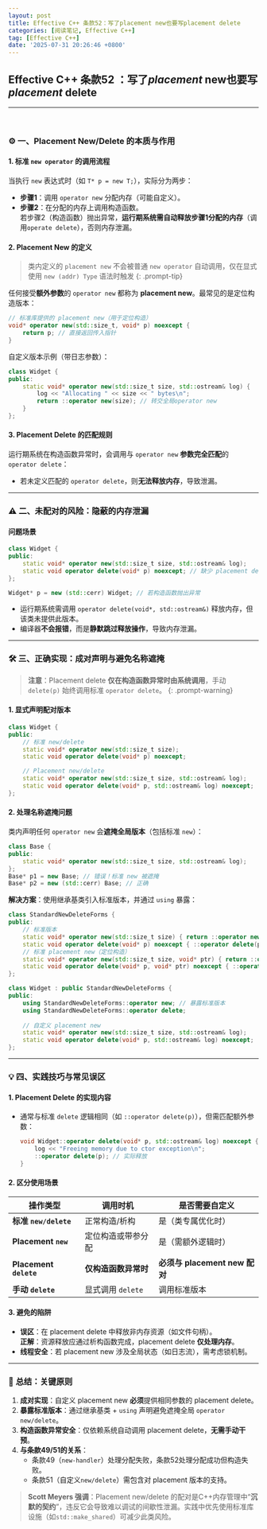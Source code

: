 ```yaml
---
layout: post
title: Effective C++ 条款52：写了placement new也要写placement delete
categories: [阅读笔记, Effective C++]
tag: [Effective C++]
date: '2025-07-31 20:26:46 +0800'
---
```


## **Effective C++ 条款52 ：写了*placement* new也要写*placement* delete**

---

<br/>

### ⚙️ **一、Placement New/Delete 的本质与作用**

#### 1. **标准 `new operator` 的调用流程**  
当执行 `new` 表达式时（如 `T* p = new T;`），实际分为两步：
- **步骤1**：调用 `operator new` 分配内存（可能自定义）。
- **步骤2**：在分配的内存上调用构造函数。  
若步骤2（构造函数）抛出异常，**运行期系统需自动释放步骤1分配的内存**（调用`operate delete`），否则内存泄漏。

#### 2. **Placement New 的定义**  

> 类内定义的 `placement new` ​不会被普通 `new operator` 自动调用，仅在显式使用 `new (addr) Type` 语法时触发
{: .prompt-tip}

任何接受**额外参数**的 `operator new` 都称为 **placement new**。最常见的是定位构造版本：
```cpp
// 标准库提供的 placement new（用于定位构造）
void* operator new(std::size_t, void* p) noexcept { 
    return p; // 直接返回传入指针
}
```
自定义版本示例（带日志参数）：
```cpp
class Widget {
public:
    static void* operator new(std::size_t size, std::ostream& log) {
        log << "Allocating " << size << " bytes\n";
        return ::operator new(size); // 转交全局operator new
    }
};
```

#### 3. **Placement Delete 的匹配规则**  
运行期系统在构造函数异常时，会调用与 `operator new` **参数完全匹配**的 `operator delete`：
- 若未定义匹配的 `operator delete`，则**无法释放内存**，导致泄漏。

---

### ⚠️ **二、未配对的风险：隐蔽的内存泄漏**

#### **问题场景**  
```cpp
class Widget {
public:
    static void* operator new(std::size_t size, std::ostream& log);
    static void operator delete(void* p) noexcept; // 缺少 placement delete 版本
};

Widget* p = new (std::cerr) Widget; // 若构造函数抛出异常
```
- 运行期系统需调用 `operator delete(void*, std::ostream&)` 释放内存，但该类未提供此版本。
- 编译器**不会报错**，而是**静默跳过释放操作**，导致内存泄漏。

---

### 🛠️ **三、正确实现：成对声明与避免名称遮掩**

> **注意**：Placement delete **仅在构造函数异常时由系统调用**，手动 `delete(p)` 始终调用标准 `operator delete`。
{: .prompt-warning}

#### 1. **显式声明配对版本**  

```cpp
class Widget {
public:
    // 标准 new/delete
    static void* operator new(std::size_t size);
    static void operator delete(void* p) noexcept;

    // Placement new/delete
    static void* operator new(std::size_t size, std::ostream& log);
    static void operator delete(void* p, std::ostream& log) noexcept;
};
```

#### 2. **处理名称遮掩问题**  
类内声明任何 `operator new` 会**遮掩全局版本**（包括标准 `new`）：
```cpp
class Base {
public:
    static void* operator new(std::size_t size, std::ostream& log);
};
Base* p1 = new Base; // 错误！标准 new 被遮掩
Base* p2 = new (std::cerr) Base; // 正确
```
**解决方案**：使用继承基类引入标准版本，并通过 `using` 暴露：
```cpp
class StandardNewDeleteForms {
public:
    // 标准版本
    static void* operator new(std::size_t size) { return ::operator new(size); }
    static void operator delete(void* p) noexcept { ::operator delete(p); }
    // 标准 placement new（定位构造）
    static void* operator new(std::size_t size, void* ptr) { return ::operator new(size, ptr); }
    static void operator delete(void* p, void* ptr) noexcept { ::operator delete(p, ptr); }
};

class Widget : public StandardNewDeleteForms {
public:
    using StandardNewDeleteForms::operator new; // 暴露标准版本
    using StandardNewDeleteForms::operator delete;
    
    // 自定义 placement new
    static void* operator new(std::size_t size, std::ostream& log);
    static void operator delete(void* p, std::ostream& log) noexcept;
};
```

---

### 💡 **四、实践技巧与常见误区**

#### 1. **Placement Delete 的实现内容**  
- 通常与标准 `delete` 逻辑相同（如 `::operator delete(p)`），但需匹配额外参数：
  ```cpp
  void Widget::operator delete(void* p, std::ostream& log) noexcept {
      log << "Freeing memory due to ctor exception\n";
      ::operator delete(p); // 实际释放
  }
  ```

#### 2. **区分使用场景**  

| **操作类型**           | **调用时机**         | **是否需要自定义**            |
| ---------------------- | -------------------- | ----------------------------- |
| **标准 `new/delete`**  | 正常构造/析构        | 是（类专属优化时）            |
| **Placement `new`**    | 定位构造或带参分配   | 是（需额外逻辑时）            |
| **Placement `delete`** | **仅构造函数异常时** | **必须与 placement new 配对** |
| **手动 `delete`**      | 显式调用 `delete`    | 调用标准版本                  |

#### 3. **避免的陷阱**  

- **误区**：在 placement delete 中释放非内存资源（如文件句柄）。  
  **正解**：资源释放应通过析构函数完成，placement delete **仅处理内存**。
- **线程安全**：若 placement new 涉及全局状态（如日志流），需考虑锁机制。

---

### 💎 **总结：关键原则**

1. **成对实现**：自定义 placement new **必须**提供相同参数的 placement delete。
2. **暴露标准版本**：通过继承基类 + `using` 声明避免遮掩全局 `operator new/delete`。
3. **构造函数异常安全**：仅依赖系统自动调用 placement delete，**无需手动干预**。
4. **与条款49/51的关系**：  
   - 条款49（`new-handler`）处理分配失败，条款52处理分配成功但构造失败。  
   - 条款51（自定义`new/delete`）需包含对 placement 版本的支持。

> **Scott Meyers 强调**：Placement new/delete 的配对是C++内存管理中“**沉默的契约**”，违反它会导致难以调试的间歇性泄漏。实践中优先使用标准库设施（如`std::make_shared`）可减少此类风险。
